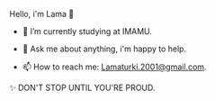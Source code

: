  Hello, i'm Lama 👋


- 🔭 I’m currently studying at IMAMU.

- 💬 Ask me about anything, i'm happy to help.

- 📫 How to reach me: Lamaturki.2001@gmail.com.

✨ DON'T STOP UNTIL YOU'RE PROUD.
